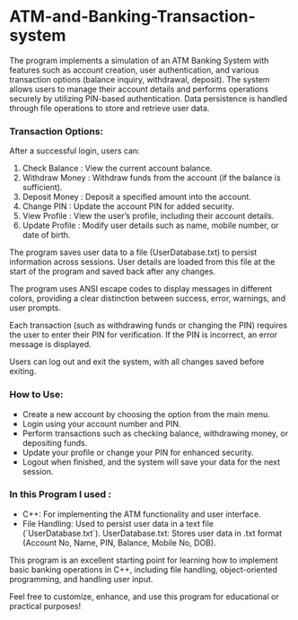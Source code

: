 # ATM-and-Banking-Transaction-system

The program implements a simulation of an ATM Banking System with features such as account creation, user authentication, and various transaction options (balance inquiry, withdrawal, deposit). The system allows users to manage their account details and performs operations securely by utilizing PIN-based authentication. Data persistence is handled through file operations to store and retrieve user data.

<h3>Transaction Options:</h3>
After a successful login, users can:
<ul style="list-style-type:i;">
<li>Check Balance : View the current account balance.</li>
<li>Withdraw Money : Withdraw funds from the account (if the balance is sufficient).</li>
<li>Deposit Money : Deposit a specified amount into the account.</li>
<li>Change PIN : Update the account PIN for added security.</li>
<li>View Profile : View the user’s profile, including their account details.</li>
<li>Update Profile : Modify user details such as name, mobile number, or date of birth.</li></ul>

<p>The program saves user data to a file (UserDatabase.txt) to persist information across sessions. User details are loaded from this file at the start of the program and saved back after any changes.

The program uses ANSI escape codes to display messages in different colors, providing a clear distinction between success, error, warnings, and user prompts.

Each transaction (such as withdrawing funds or changing the PIN) requires the user to enter their PIN for verification. If the PIN is incorrect, an error message is displayed.

Users can log out and exit the system, with all changes saved before exiting.</p>

<h3>How to Use:</h3><ul style="list-style-type:square;">
<li>Create a new account by choosing the option from the main menu.</li>
<li>Login using your account number and PIN.</li>
<li>Perform transactions such as checking balance, withdrawing money, or depositing funds.</li>
<li>Update your profile or change your PIN for enhanced security.</li>
<li>Logout  when finished, and the system will save your data for the next session.</li></ul>
   
<h3>In this Program I used :</h3>
<ul>
<li>C++: For implementing the ATM functionality and user interface.</li>
<li>File Handling: Used to persist user data in a text file </li>(`UserDatabase.txt`).
UserDatabase.txt: Stores user data in .txt format (Account No, Name, PIN, Balance, Mobile No, DOB).
</ul>

<p>This program is an excellent starting point for learning how to implement basic banking operations in C++, including file handling, object-oriented programming, and handling user input.

Feel free to customize, enhance, and use this program for educational or practical purposes!</p>
